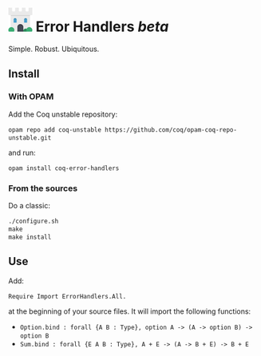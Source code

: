 # ![Logo](https://raw.githubusercontent.com/clarus/icons/master/castle-48.png) Error Handlers *beta*
Simple. Robust. Ubiquitous.

## Install
### With OPAM
Add the Coq unstable repository:

    opam repo add coq-unstable https://github.com/coq/opam-coq-repo-unstable.git

and run:

    opam install coq-error-handlers

### From the sources
Do a classic:

    ./configure.sh
    make
    make install

## Use
Add:

    Require Import ErrorHandlers.All.

at the beginning of your source files. It will import the following functions:
* `Option.bind : forall {A B : Type}, option A -> (A -> option B) -> option B`
* `Sum.bind : forall {E A B : Type}, A + E -> (A -> B + E) -> B + E`
